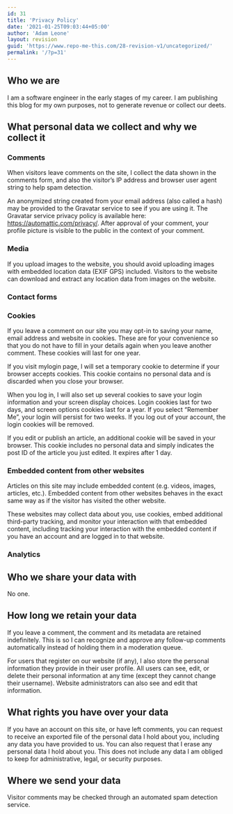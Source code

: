 ```yaml
---
id: 31
title: 'Privacy Policy'
date: '2021-01-25T09:03:44+05:00'
author: 'Adam Leone'
layout: revision
guid: 'https://www.repo-me-this.com/28-revision-v1/uncategorized/'
permalink: '/?p=31'
---
```


## Who we are

I am a software engineer in the early stages of my career. I am publishing this blog for my own purposes, not to generate revenue or collect our deets.

## What personal data we collect and why we collect it

### Comments

When visitors leave comments on the site, I collect the data shown in the comments form, and also the visitor’s IP address and browser user agent string to help spam detection.

An anonymized string created from your email address (also called a hash) may be provided to the Gravatar service to see if you are using it. The Gravatar service privacy policy is available here: https://automattic.com/privacy/. After approval of your comment, your profile picture is visible to the public in the context of your comment.

### Media

If you upload images to the website, you should avoid uploading images with embedded location data (EXIF GPS) included. Visitors to the website can download and extract any location data from images on the website.

### Contact forms

### Cookies

If you leave a comment on our site you may opt-in to saving your name, email address and website in cookies. These are for your convenience so that you do not have to fill in your details again when you leave another comment. These cookies will last for one year.

If you visit mylogin page, I will set a temporary cookie to determine if your browser accepts cookies. This cookie contains no personal data and is discarded when you close your browser.

When you log in, I will also set up several cookies to save your login information and your screen display choices. Login cookies last for two days, and screen options cookies last for a year. If you select “Remember Me”, your login will persist for two weeks. If you log out of your account, the login cookies will be removed.

If you edit or publish an article, an additional cookie will be saved in your browser. This cookie includes no personal data and simply indicates the post ID of the article you just edited. It expires after 1 day.

### Embedded content from other websites

Articles on this site may include embedded content (e.g. videos, images, articles, etc.). Embedded content from other websites behaves in the exact same way as if the visitor has visited the other website.

These websites may collect data about you, use cookies, embed additional third-party tracking, and monitor your interaction with that embedded content, including tracking your interaction with the embedded content if you have an account and are logged in to that website.

### Analytics

## Who we share your data with

No one.

## How long we retain your data

If you leave a comment, the comment and its metadata are retained indefinitely. This is so I can recognize and approve any follow-up comments automatically instead of holding them in a moderation queue.

For users that register on our website (if any), I also store the personal information they provide in their user profile. All users can see, edit, or delete their personal information at any time (except they cannot change their username). Website administrators can also see and edit that information.

## What rights you have over your data

If you have an account on this site, or have left comments, you can request to receive an exported file of the personal data I hold about you, including any data you have provided to us. You can also request that I erase any personal data I hold about you. This does not include any data I am obliged to keep for administrative, legal, or security purposes.

## Where we send your data

Visitor comments may be checked through an automated spam detection service.